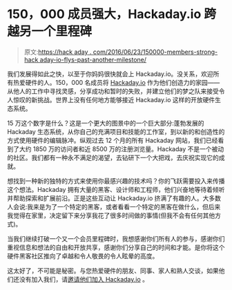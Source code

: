 # 150，000 成员强大，Hackaday.io 跨越另一个里程碑

> 原文:[https://hack aday . com/2016/06/23/150000-members-strong-hack aday-io-flys-past-another-milestone/](https://hackaday.com/2016/06/23/150000-members-strong-hackaday-io-flies-past-another-milestone/)

我们发展得如此之快，以至于你妈妈很快就会上 Hackaday.io。没关系，欢迎所有热爱硬件的人。150，000 名成员将 [Hackaday.io](https://hackaday.io/) 作为他们创造力的家园——从他人的工作中寻找灵感，分享成功和暂时的失败，并建立他们的梦之队来接受令人惊叹的新挑战。世界上没有任何地方能够接近 Hackaday.io 这样的开放硬件生态系统。

15 万这个数字是什么？这是一个更大的图景中的一个巨大部分:蓬勃发展的 Hackaday 生态系统，从你自己的充满项目和技能的工作室，到以新的和创造性的方式使用硬件的编辑脉冲。纵观过去 12 个月的所有 Hackaday 网站，我们已经看到了大约 1850 万的访问者和近 8500 万的注册浏览量。Hackaday 不是一个被动的社区。我们都有一种永不满足的渴望，去钻研下一个大把戏，去庆祝实现它的成就。

想找到一种新的独特的方式来使用你最感兴趣的技术吗？你的飞跃需要投入来传播这个想法。Hackaday 拥有大量的黑客、设计师和工程师，他们兴奋地等待着倾听并帮助探索和扩展前沿。正是这些互动让 Hackaday.io 挤满了有趣的人。大多数人会说:我来是为了一个特定的黑客，或者看看一个特定的黑客在做什么，但后来我觉得在家里，决定留下来分享我花了很多时间做的事情(但我不会有任何其他方式)。

当我们继续打破一个又一个会员里程碑时，我想感谢你们所有人的参与，感谢你们重视信息和想法的自由和开放共享，感谢你们分享自己的时间和才能。是你将这个硬件黑客社区推向了卓越和令人敬畏的令人眩晕的高度。

这太好了，不可能是秘密。与您热爱硬件的朋友、同事、家人和熟人交谈，如果他们还没有加入我们，请[邀请他们加入 Hackaday.io](https://hackaday.io/) 。